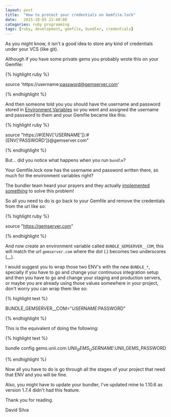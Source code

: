 ```yaml
---
layout: post
title:  "How to protect your credentials on Gemfile.lock"
date:   2015-10-05 22:40:00
categories: ruby programming
tags: [ruby, development, gemfile, bundler, credentials]
---
```


As you might know, it isn't a good idea to store any kind of credentials under your VCS (like git).

Although if you have some private gems you probably wrote this on your Gemfile:

{% highlight ruby %}

  source 'https://username:password@gemserver.com'

{% endhighlight %}

And then someone told you you should have the username and password stored in [Environment Variables](https://en.wikipedia.org/wiki/Environment_variable) so you went and assigned
the username and password to them and your Gemfile became like this:

{% highlight ruby %}

  source "https://#{ENV['USERNAME']}:#{ENV['PASSWORD']}@gemserver.com"

{% endhighlight %}

But... did you notice what happens when you run `bundle`?

Your Gemfile.lock now has the username and password written there, so much for the
environment variables right?

The bundler team heard your prayers and they actually [implemented something](http://bundler.io/man/bundle-config.1.html#CREDENTIALS-FOR-GEM-SOURCES) to solve this problem!

So all you need to do is go back to your Gemfile and remove the credentials from the url like so:

{% highlight ruby %}

  source "https://gemserver.com"

{% endhighlight %}


And now create an environment variable called `BUNDLE_GEMSERVER__COM`, this will match the url `gemserver.com`
where the dot (.) becomes two underscores (\_\_).

I would suggest you to wrap those two ENV's with the new `BUNDLE_*`, specially if you have to go and change your
continuous integration setup and then you have to go and change your staging and production servers, or maybe you are already using
those values somewhere in your project, don't worry you can wrap them like so:

{% highlight text %}

  BUNDLE_GEMSERVER__COM="$USERNAME:$PASSWORD"

{% endhighlight %}

This is the equivalent of doing the following:

{% highlight text %}

  bundle config gems.unii.com $UNII_GEMS_USERNAME:$UNII_GEMS_PASSWORD

{% endhighlight %}

Now all you have to do is go through all the stages of your project that need that ENV and you will be fine.

Also, you might have to update your bundler, I've updated mine to 1.10.6 as version 1.7.4 didn't had this feature.

Thank you for reading.

David Silva
